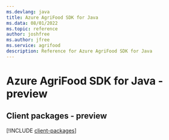```yaml
---
ms.devlang: java
title: Azure AgriFood SDK for Java
ms.data: 08/01/2022
ms.topic: reference
author: joshfree
ms.author: jfree
ms.service: agrifood
description: Reference for Azure AgriFood SDK for Java
---
```

# Azure AgriFood SDK for Java - preview

## Client packages - preview
[!INCLUDE [client-packages](agrifood-client-index.md)]